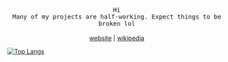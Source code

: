 <p align="center">
	<br><br>
	<samp>
		Hi
		<br>
		Many of my projects are half-working. Expect things to be broken lol
	</samp>
	<br><br>
	<a href="https://tira.tech" style="color: inherit">website</a> | <a href="https://en.wikipedia.org/wiki/User:Tiraboschi" style="color: inherit">wikipedia</a>
</p>

[![Top Langs](https://github-readme-stats.vercel.app/api/top-langs/?username=imtira&layout=compact&theme=calm&hide=html,hack)](https://github.com/anuraghazra/github-readme-stats)
